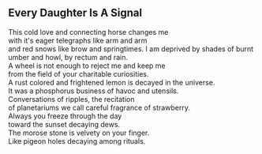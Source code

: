 Every Daughter Is A Signal
--------------------------
This cold love and connecting horse changes me  
with it's eager telegraphs like arm and arm  
and red snows like brow and springtimes. I am deprived by shades of burnt umber and howl, by rectum and rain.  
A wheel is not enough to reject me and keep me  
from the field of your charitable curiosities.  
A rust colored and frightened lemon is decayed in the universe.  
It was a phosphorus business of havoc and utensils.  
Conversations of ripples, the recitation  
of planetariums we call careful fragrance of strawberry.  
Always you freeze through the day  
toward the sunset decaying dews.  
The morose stone is velvety on your finger.  
Like pigeon holes decaying among rituals.  
